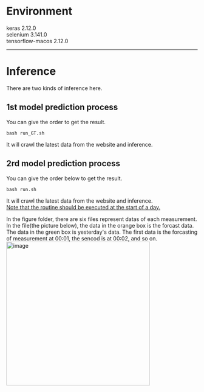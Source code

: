 # Environment
keras               2.12.0  
selenium            3.141.0  
tensorflow-macos    2.12.0  

****
# Inference
There are two kinds of inference here.

## 1st model prediction process

You can give the order to get the result.
```
bash run_GT.sh
```
It will crawl the latest data from the website and inference.


## 2rd model prediction process

You can give the order below to get the result.
```
bash run.sh
```
It will crawl the latest data from the website and inference.  
<ins> Note that the routine should be executed at the start of a day. </ins>


In the figure folder, there are six files represent datas of each measurement.
In the file(the picture below), the data in the orange box is the forcast data. The data in the green box is yesterday's data.
The first data is the forcasting of measurement at 00:01, the sencod is at 00:02, and so on.
<img width="378" alt="image" src="https://github.com/Moyacaca/TSRI_Air-Quality-Prediction/assets/117159970/c9ca9522-3103-407a-9d4a-be782da6b0b0">

